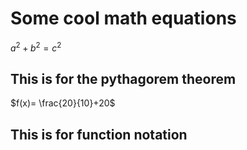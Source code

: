 # Some cool math equations

 $a^2+b^2=c^2$

## This is for the pythagorem theorem

 $f(x)= \frac{20}{10}+20$

## This is for function notation
